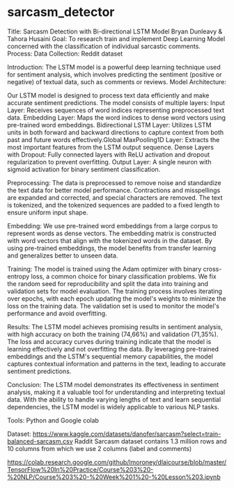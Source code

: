 # sarcasm_detector

Title: Sarcasm Detection with Bi-directional LSTM Model Bryan Dunleavy & Tahora Husaini Goal: To research train and implement Deep Learning Model concerned with the classification of individual sarcastic comments. Process: Data Collection: Reddit dataset

Introduction: The LSTM model is a powerful deep learning technique used for sentiment analysis, which involves predicting the sentiment (positive or negative) of textual data, such as comments or reviews. Model Architecture:

Our LSTM model is designed to process text data efficiently and make accurate sentiment predictions. The model consists of multiple layers: Input Layer: Receives sequences of word indices representing preprocessed text data. Embedding Layer: Maps the word indices to dense word vectors using pre-trained word embeddings. Bidirectional LSTM Layer: Utilizes LSTM units in both forward and backward directions to capture context from both past and future words effectively.Global MaxPooling1D Layer: Extracts the most important features from the LSTM output sequence. Dense Layers with Dropout: Fully connected layers with ReLU activation and dropout regularization to prevent overfitting. Output Layer: A single neuron with sigmoid activation for binary sentiment classification.

Preprocessing: The data is preprocessed to remove noise and standardize the text data for better model performance. Contractions and misspellings are expanded and corrected, and special characters are removed. The text is tokenized, and the tokenized sequences are padded to a fixed length to ensure uniform input shape.

Embedding: We use pre-trained word embeddings from a large corpus to represent words as dense vectors. The embedding matrix is constructed with word vectors that align with the tokenized words in the dataset. By using pre-trained embeddings, the model benefits from transfer learning and generalizes better to unseen data.

Training: The model is trained using the Adam optimizer with binary cross-entropy loss, a common choice for binary classification problems. We fix the random seed for reproducibility and split the data into training and validation sets for model evaluation. The training process involves iterating over epochs, with each epoch updating the model's weights to minimize the loss on the training data. The validation set is used to monitor the model's performance and avoid overfitting.

Results: The LSTM model achieves promising results in sentiment analysis, with high accuracy on both the training (74,66%) and validation (71,35%). The loss and accuracy curves during training indicate that the model is learning effectively and not overfitting the data. By leveraging pre-trained embeddings and the LSTM's sequential memory capabilities, the model captures contextual information and patterns in the text, leading to accurate sentiment predictions.

Conclusion: The LSTM model demonstrates its effectiveness in sentiment analysis, making it a valuable tool for understanding and interpreting textual data. With the ability to handle varying lengths of text and learn sequential dependencies, the LSTM model is widely applicable to various NLP tasks.

Tools: Python and Google colab

Dataset: https://www.kaggle.com/datasets/danofer/sarcasm?select=train-balanced-sarcasm.csv Raddit Sarcasm dataset contains 1.3 million rows and 10 columns from which we use 2 columns (label and comments)

https://colab.research.google.com/github/lmoroney/dlaicourse/blob/master/TensorFlow%20In%20Practice/Course%203%20-%20NLP/Course%203%20-%20Week%201%20-%20Lesson%203.ipynb

